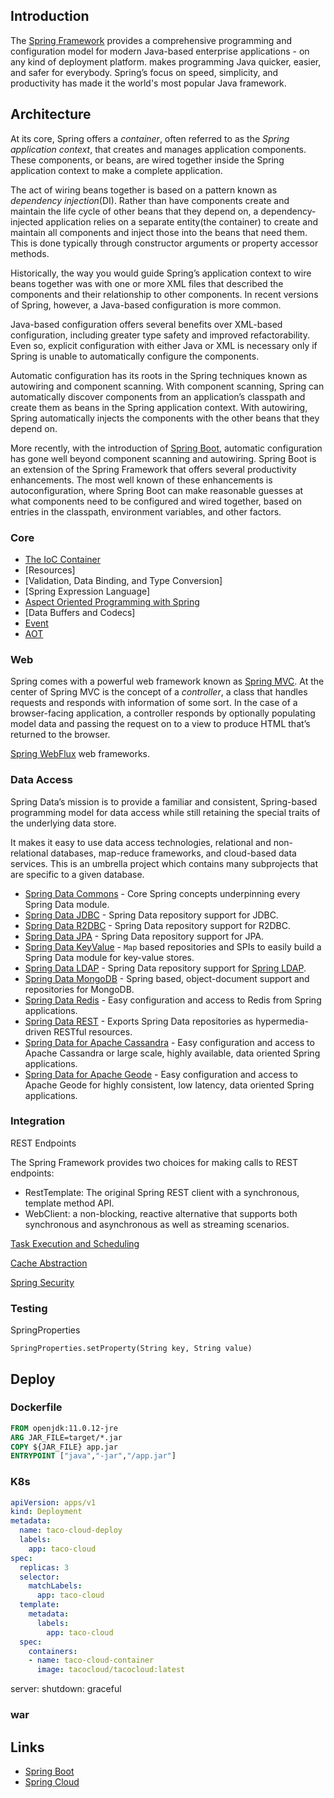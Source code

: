 ## Introduction

The [Spring Framework](https://spring.io/projects/spring-framework) provides a comprehensive programming and configuration model for modern Java-based enterprise applications - on any kind of deployment platform. makes programming Java quicker, easier, and safer for everybody.
Spring’s focus on speed, simplicity, and productivity has made it the world's most popular Java framework.

## Architecture

At its core, Spring offers a *container*, often referred to as the *Spring application context*, that creates and manages application components.
These components, or beans, are wired together inside the Spring application context to make a complete application.

The act of wiring beans together is based on a pattern known as *dependency injection*(DI).
Rather than have components create and maintain the life cycle of other beans that they depend on, a dependency-injected application relies on a separate entity(the container) to create and maintain all components and inject those into the beans that need them.
This is done typically through constructor arguments or property accessor methods.

Historically, the way you would guide Spring’s application context to wire beans together was with one or more XML files that described the components and their relationship to other components.
In recent versions of Spring, however, a Java-based configuration is more common.

Java-based configuration offers several benefits over XML-based configuration, including greater type safety and improved refactorability.
Even so, explicit configuration with either Java or XML is necessary only if Spring is unable to automatically configure the components.

Automatic configuration has its roots in the Spring techniques known as autowiring and component scanning.
With component scanning, Spring can automatically discover components from an application’s classpath and create them as beans in the Spring application context.
With autowiring, Spring automatically injects the components with the other beans that they depend on.

More recently, with the introduction of [Spring Boot](/docs/CS/Java/Spring_Boot/Spring_Boot.md), automatic configuration has gone well beyond component scanning and autowiring.
Spring Boot is an extension of the Spring Framework that offers several productivity enhancements.
The most well known of these enhancements is autoconfiguration, where Spring Boot can make reasonable guesses at what components need to be configured and wired together, based on entries in the classpath, environment variables, and other factors.

### Core

- [The IoC Container](/docs/CS/Java/Spring/IoC.md)
- [Resources]
- [Validation, Data Binding, and Type Conversion]
- [Spring Expression Language]
- [Aspect Oriented Programming with Spring](/docs/CS/Java/Spring/AOP.md)
- [Data Buffers and Codecs]
- [Event](/docs/CS/Java/Spring/Event.md)
- [AOT](/docs/CS/Java/Spring/AOT.md)

### Web

Spring comes with a powerful web framework known as [Spring MVC](/docs/CS/Java/Spring/MVC.md).
At the center of Spring MVC is the concept of a *controller*, a class that handles requests and responds with information of some sort.
In the case of a browser-facing application, a controller responds by optionally populating model data and passing the request on to a view to produce HTML that’s returned to the browser.

[Spring WebFlux](/docs/CS/Java/Spring/webflux.md) web frameworks.

### Data Access

Spring Data’s mission is to provide a familiar and consistent,  Spring-based programming model for data access while still retaining the special traits of the underlying data store.

It makes it easy to use data access technologies, relational and  non-relational databases, map-reduce frameworks, and cloud-based data  services. This is an umbrella project which contains many subprojects  that are specific to a given database.

- [Spring Data Commons](https://github.com/spring-projects/spring-data-commons) - Core Spring concepts underpinning every Spring Data module.
- [Spring Data JDBC](https://spring.io/projects/spring-data-jdbc) - Spring Data repository support for JDBC.
- [Spring Data R2DBC](https://spring.io/projects/spring-data-r2dbc) - Spring Data repository support for R2DBC.
- [Spring Data JPA](https://spring.io/projects/spring-data-jpa) - Spring Data repository support for JPA.
- [Spring Data KeyValue](https://github.com/spring-projects/spring-data-keyvalue) - `Map` based repositories and SPIs to easily build a Spring Data module for key-value stores.
- [Spring Data LDAP](https://spring.io/projects/spring-data-ldap) - Spring Data repository support for [Spring LDAP](https://github.com/spring-projects/spring-ldap).
- [Spring Data MongoDB](https://spring.io/projects/spring-data-mongodb) - Spring based, object-document support and repositories for MongoDB.
- [Spring Data Redis](https://spring.io/projects/spring-data-redis) - Easy configuration and access to Redis from Spring applications.
- [Spring Data REST](https://spring.io/projects/spring-data-rest) - Exports Spring Data repositories as hypermedia-driven RESTful resources.
- [Spring Data for Apache Cassandra](https://spring.io/projects/spring-data-cassandra) - Easy configuration and access to Apache Cassandra or large scale, highly available, data oriented Spring applications.
- [Spring Data for Apache Geode](https://spring.io/projects/spring-data-geode) - Easy configuration and access to Apache Geode for highly consistent, low latency, data oriented Spring applications.



### Integration

REST Endpoints

The Spring Framework provides two choices for making calls to REST endpoints:

- RestTemplate: The original Spring REST client with a synchronous, template method API.
- WebClient: a non-blocking, reactive alternative that supports both synchronous and asynchronous as well as streaming scenarios.

[Task Execution and Scheduling](/docs/CS/Java/Spring/Task.md)

[Cache Abstraction](/docs/CS/Java/Spring/Cache.md)

[Spring Security](/docs/CS/Java/Spring/Security.md)

### Testing

SpringProperties

`SpringProperties.setProperty(String key, String value)`

## Deploy

### Dockerfile

```dockerfile
FROM openjdk:11.0.12-jre
ARG JAR_FILE=target/*.jar
COPY ${JAR_FILE} app.jar
ENTRYPOINT ["java","-jar","/app.jar"]
```

### K8s

```yaml
apiVersion: apps/v1
kind: Deployment
metadata:
  name: taco-cloud-deploy
  labels:
    app: taco-cloud
spec:
  replicas: 3
  selector:
    matchLabels:
      app: taco-cloud
  template:
    metadata:
      labels:
        app: taco-cloud
  spec:
    containers:
    - name: taco-cloud-container
      image: tacocloud/tacocloud:latest
```

server:
shutdown: graceful

### war

## Links

- [Spring Boot](/docs/CS/Java/Spring_Boot/Spring_Boot.md)
- [Spring Cloud](/docs/CS/Java/Spring_Cloud/Spring_Cloud.md)
